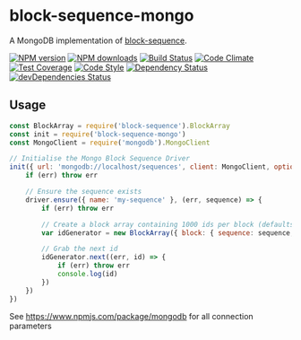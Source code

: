 # block-sequence-mongo
A MongoDB implementation of [block-sequence](https://www.npmjs.com/package/block-sequence).

[![NPM version](https://img.shields.io/npm/v/block-sequence-mongo.svg?style=flat-square)](https://www.npmjs.com/package/block-sequence-mongo)
[![NPM downloads](https://img.shields.io/npm/dm/block-sequence-mongo.svg?style=flat-square)](https://www.npmjs.com/package/block-sequence-mongo)
[![Build Status](https://img.shields.io/travis/guidesmiths/block-sequence-mongo/master.svg)](https://travis-ci.org/guidesmiths/block-sequence-mongo)
[![Code Climate](https://codeclimate.com/github/guidesmiths/block-sequence-mongo/badges/gpa.svg)](https://codeclimate.com/github/guidesmiths/block-sequence-mongo)
[![Test Coverage](https://codeclimate.com/github/guidesmiths/block-sequence-mongo/badges/coverage.svg)](https://codeclimate.com/github/guidesmiths/block-sequence-mongo/coverage)
[![Code Style](https://img.shields.io/badge/code%20style-imperative-brightgreen.svg)](https://github.com/guidesmiths/eslint-config-imperative)
[![Dependency Status](https://david-dm.org/guidesmiths/block-sequence-mongo.svg)](https://david-dm.org/guidesmiths/block-sequence-mongo)
[![devDependencies Status](https://david-dm.org/guidesmiths/block-sequence-mongo/dev-status.svg)](https://david-dm.org/guidesmiths/block-sequence-mongo?type=dev)

## Usage
```js
const BlockArray = require('block-sequence').BlockArray
const init = require('block-sequence-mongo')
const MongoClient = require('mongodb').MongoClient

// Initialise the Mongo Block Sequence Driver
init({ url: 'mongodb://localhost/sequences', client: MongoClient, options: { } }, (err, driver) => {
    if (err) throw err

    // Ensure the sequence exists
    driver.ensure({ name: 'my-sequence' }, (err, sequence) => {
        if (err) throw err

        // Create a block array containing 1000 ids per block (defaults to 2 blocks)
        var idGenerator = new BlockArray({ block: { sequence: sequence, driver: driver, size: 1000 } })

        // Grab the next id
        idGenerator.next((err, id) => {
            if (err) throw err
            console.log(id)
        })
    })
})
```
See https://www.npmjs.com/package/mongodb for all connection parameters


